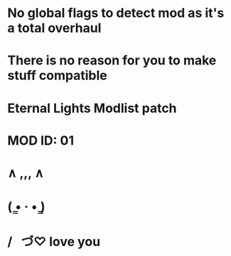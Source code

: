 # No global flags to detect mod as it's a total overhaul
# There is no reason for you to make stuff compatible

# Eternal Lights Modlist patch
# MOD ID: 01

#  ∧ ,,, ∧
# ( ̳• · • ̳)
#  /   づ♡ love you